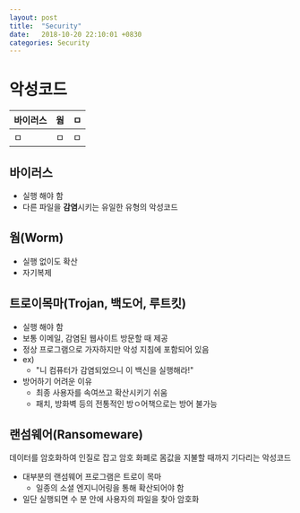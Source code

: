 ```yaml
---
layout: post
title:  "Security"
date:   2018-10-20 22:10:01 +0830
categories: Security
---
```


# 악성코드

바이러스 | 웜 | ㅁ
---|---|---
ㅁ | ㅁ | ㅁ


## 바이러스
- 실행 해야 함
- 다른 파일을 **감염**시키는 유일한 유형의 악성코드

## 웜(Worm)
- 실행 없이도 확산
- 자기복제

## 트로이목마(Trojan, 백도어, 루트킷)
- 실행 해야 함
- 보통 이메일, 감염된 웹사이트 방문할 때 제공
- 정상 프로그램으로 가자하지만 악성 지침에 포함되어 있음
- ex) 
    - "니 컴퓨터가 감염되었으니 이 백신을 실행해라!"
- 방어하기 어려운 이유
    - 최종 사용자를 속여쓰고 확산시키기 쉬움
    - 패치, 방화벽 등의 전통적인 방ㅇ어책으로는 방어 불가능

## 랜섬웨어(Ransomeware)
데이터를 암호화하여 인질로 잡고 암호 화폐로 몸값을 지불할 때까지 기다리는 악성코드
- 대부분의 랜섬웨어 프로그램은 트로이 목마
    - 일종의 소셜 엔지니어링을 통해 확산되어야 함
- 일단 실행되면 수 분 안에 사용자의 파일을 찾아 암호화